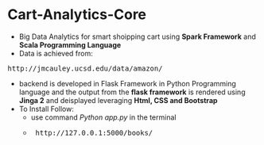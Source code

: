 # Cart-Analytics-Core
* Big Data Analytics for smart shoipping cart using __Spark Framework__ and __Scala Programming Language__
* Data is achieved from:
<pre>
http://jmcauley.ucsd.edu/data/amazon/
</pre>
* backend is developed in Flask Framework in Python Programming language and the output from the __flask framework__ is rendered using __Jinga 2__ and deisplayed leveraging __Html, CSS and Bootstrap__
* To Install Follow:
  * use command _Python app.py_ in the terminal
  * <pre> http://127.0.0.1:5000/books/ </pre>
